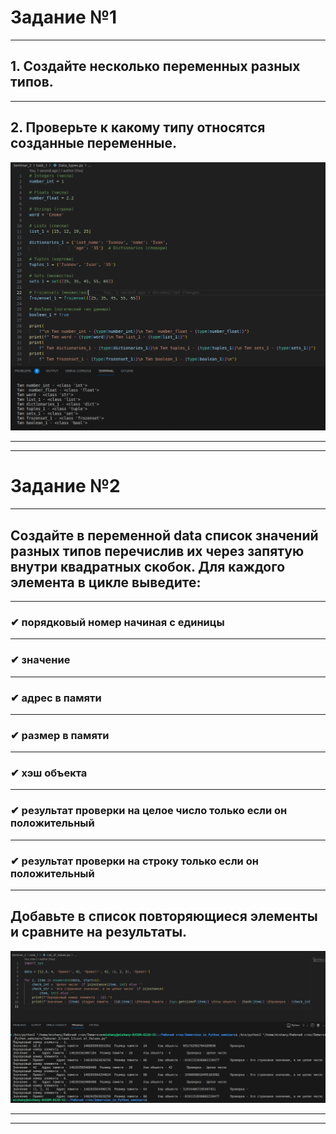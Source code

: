# Задание №1
___
## 1. Создайте несколько переменных разных типов.
___
## 2. Проверьте к какому типу относятся созданные переменные.

![001](images/001.png)
___
___

# Задание №2
___

## Создайте в переменной data список значений разных типов перечислив их через запятую внутри квадратных скобок. Для каждого элемента в цикле выведите:
___
### ✔ порядковый номер начиная с единицы
___
### ✔ значение
___
### ✔ адрес в памяти
___
### ✔ размер в памяти
___
### ✔ хэш объекта
___
### ✔ результат проверки на целое число только если он положительный
___
### ✔ результат проверки на строку только если он положительный
___
## Добавьте в список повторяющиеся элементы и сравните на результаты.

![002](images/002.png)
___
___